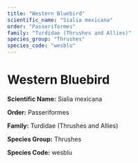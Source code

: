 ```yaml
---
title: "Western Bluebird"
scientific_name: "Sialia mexicana"
order: "Passeriformes"
family: "Turdidae (Thrushes and Allies)"
species_group: "Thrushes"
species_code: "wesblu"
---
```


# Western Bluebird

**Scientific Name:** Sialia mexicana

**Order:** Passeriformes

**Family:** Turdidae (Thrushes and Allies)

**Species Group:** Thrushes

**Species Code:** wesblu
